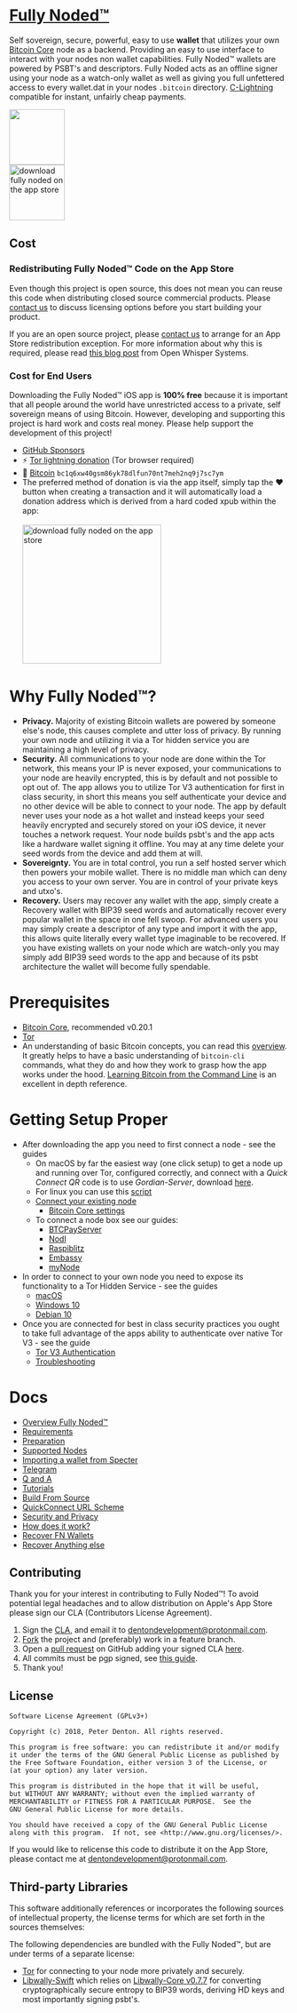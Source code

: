 
# [Fully Noded™️](https://fullynoded.app)

Self sovereign, secure, powerful, easy to use **wallet** that utilizes your own [Bitcoin Core](https://github.com/bitcoin/bitcoin) node as a backend. Providing an easy to use interface to interact with your nodes non wallet capabilities. Fully Noded™️ wallets are powered by PSBT's and descriptors. Fully Noded acts as an offline signer using your node as a watch-only wallet as well as giving you full unfettered access to every wallet.dat in your nodes `.bitcoin` directory. [C-Lightning](https://github.com/ElementsProject/lightning) compatible for instant, unfairly cheap payments.

<img src="./Images/fn_logo.png" alt="" width="100"/><br/>
[<img src="./Images/appstore.png" alt="download fully noded on the app store" width="100"/>](https://apps.apple.com/us/app/fully-noded/id1436425586)<br/>

## Cost

### Redistributing Fully Noded™️ Code on the App Store

Even though this project is open source, this does not mean you can reuse this code when distributing closed source commercial products. Please [contact us](mailto:dentondevelopment@protonmail.com) to discuss licensing options before you start building your product.

If you are an open source project, please [contact us](mailto:dentondevelopment@protonmail.com) to arrange for an App Store redistribution exception. For more information about why this is required, please read [this blog post](https://whispersystems.org/blog/license-update/) from Open Whisper Systems.

### Cost for End Users

Downloading the Fully Noded™️ iOS app is **100% free** because it is important that all people around the world have unrestricted access to a private, self sovereign means of using Bitcoin.
However, developing and supporting this project is hard work and costs real money. Please help support the development of this project!

* [GitHub Sponsors](https://github.com/sponsors/fonta1n3)
* ⚡️ [Tor lightning donation](http://56uo4htoxdt2tgh6zui5v2q7c4ax43dd3fwueiurgqdw7lpunn2cikqd.onion:5599/donation) (Tor browser required)
* 🔗 [Bitcoin](bitcoin:bc1q6xw40gsm86yk78dlfun70nt7meh2nq9j7sc7ym?message=FullyNoded%20Donations) `bc1q6xw40gsm86yk78dlfun70nt7meh2nq9j7sc7ym`
* The preferred method of donation is via the app itself, simply tap the ♥️ button when creating a transaction and it will automatically load a donation address which is derived from a hard coded xpub within the app:<br/><br/>
<img src="./Images/donation.jpg" alt="download fully noded on the app store" width="250"/><br/>


# Why Fully Noded™️?

* **Privacy.** Majority of existing Bitcoin wallets are powered by someone else's node, this causes complete and utter loss of privacy. By running your own node and utilizing it via a Tor hidden service you are maintaining a high level of privacy.
* **Security.** All communications to your node are done within the Tor network, this means your IP is never exposed, your communications to your node are heavily encrypted, this is by default and not possible to opt out of. The app allows you to utilize Tor V3 authentication for first in class security, in short this means you self authenticate your device and no other device will be able to connect to your node. The app by default never uses your node as a hot wallet and instead keeps your seed heavily encrypted and securely stored on your iOS device, it never touches a network request. Your node builds psbt's and the app acts like a hardware wallet signing it offline. You may at any time delete your seed words from the device and add them at will.
* **Sovereignty.** You are in total control, you run a self hosted server which then powers your mobile wallet. There is no middle man which can deny you access to your own server. You are in control of your private keys and utxo's.
* **Recovery.** Users may recover any wallet with the app, simply create a Recovery wallet with BIP39 seed words and automatically recover every popular wallet in the space in one fell swoop. For advanced users you may simply create a descriptor of any type and import it with the app, this allows quite literally every wallet type imaginable to be recovered. If you have existing wallets on your node which are watch-only you may simply add BIP39 seed words to the app and because of its psbt architecture the wallet will become fully spendable.

# Prerequisites

* [Bitcoin Core](https://bitcoincore.org/en/releases/), recommended v0.20.1
* [Tor](https://www.torproject.org/download/)
* An understanding of basic Bitcoin concepts, you can read this [overview](./Docs/Overview.md). It greatly helps to have a basic understanding of `bitcoin-cli` commands, what they do and how they work to grasp how the app works under the hood. [Learning Bitcoin from the Command Line](https://github.com/BlockchainCommons/Learning-Bitcoin-from-the-Command-Line) is an excellent in depth reference.

# Getting Setup Proper 

- After downloading the app you need to first connect a node - see the guides
    - On macOS by far the easiest way (one click setup) to get a node up and running over Tor, configured correctly, and connect with a *Quick Connect QR* code is to use *Gordian-Server*, download [here](https://github.com/BlockchainCommons/GordianServer-macOS/raw/master/GordianServer-macOS-v0.1.2.dmg).
    - For linux you can use this [script](https://github.com/BlockchainCommons/Bitcoin-Standup-Scripts/blob/master/Scripts/StandUp.sh)
    - [Connect your existing node](./Docs/Connect-node.md#connect-your-own-node)
        - [Bitcoin Core settings](./Docs/Howto.md#bitcoin-core-settings)
    - To connect a node box see our guides:
        - [BTCPayServer](./Docs/Connect-node.md#connect-btcpayserver)
        - [Nodl](./Docs/Connect-node.md#connect-nodl)
        - [Raspiblitz](./Docs/Connect-node.md#connect-raspiblitz)
        - [Embassy](./Docs/Connect-node.md#connect-embassy)
        - [myNode](./Docs/Connect-node.md#connect-mynode)
- In order to connect to your own node you need to expose its functionality to a Tor Hidden Service - see the guides
    - [macOS](./Docs/Tor.md#connecting-over-tor-macos)
    - [Windows 10](./Docs/Tor.md#connecting-over-tor-windows-10)
    - [Debian 10](./Docs/Tor.md#connecting-over-tor-linux-debian-10)
- Once you are connected for best in class security practices you ought to take full advantage of the apps ability to authenticate over native Tor V3 - see the guide
    - [Tor V3 Authentication](./Docs/Authentication.md#tor-v3-authentication)
    -  [Troubleshooting](./Docs/Connect-node.md#troubleshooting)

# Docs

* [Overview Fully Noded™️](./Docs/Overview.md)
* [Requirements](./Docs/Howto.md#requirements)
* [Preparation](./Docs/Preparation.md)
* [Supported Nodes](./Docs/Connect-node.md#supported-nodes)
* [Importing a wallet from Specter](./Docs/Connect-node.md#importing-a-wallet-from-specter)
* [Telegram](./Docs/Howto.md#telegram)
* [Q and A](./Docs/Howto.md#q-and-a)
* [Tutorials](./Docs/Howto.md#tutorials)
* [Build From Source](./Docs/Howto.md#build-from-source)
* [QuickConnect URL Scheme](./Docs/Authentication.md#quickconnect-url-scheme)
* [Security and Privacy](./Docs/Authentication.md#security-and-privacy)
* [How does it work?](./Docs/Howto.md#how-does-it-work)
* [Recover FN Wallets](./Docs/Recovery.md#Fully-Noded-Wallets)
* [Recover Anything else](./Docs/Recovery.md#Anything)

## Contributing

Thank you for your interest in contributing to Fully Noded™️! To avoid potential legal headaches and to allow distribution on Apple's App Store please sign our CLA (Contributors License Agreement).

1. Sign the [CLA](./CLA.md), and email it to [dentondevelopment@protonmail.com](mailto:dentondevelopment@protonmail.com).
2. [Fork](https://github.com/Fonta1n3/FullyNoded/fork) the project and (preferably) work in a feature branch.
3. Open a [pull request](https://github.com/Fonta1n3/FullyNoded/pulls) on GitHub adding your signed CLA [here](./CLA-signed).
4. All commits must be pgp signed, see [this guide](https://docs.github.com/en/enterprise/2.14/user/articles/signing-commits).
5. Thank you!

## License


    Software License Agreement (GPLv3+)

    Copyright (c) 2018, Peter Denton. All rights reserved.

    This program is free software: you can redistribute it and/or modify
    it under the terms of the GNU General Public License as published by
    the Free Software Foundation, either version 3 of the License, or
    (at your option) any later version.

    This program is distributed in the hope that it will be useful,
    but WITHOUT ANY WARRANTY; without even the implied warranty of
    MERCHANTABILITY or FITNESS FOR A PARTICULAR PURPOSE.  See the
    GNU General Public License for more details.

    You should have received a copy of the GNU General Public License
    along with this program.  If not, see <http://www.gnu.org/licenses/>.

If you would like to relicense this code to distribute it on the App Store,
please contact me at [dentondevelopment@protonmail.com](mailto:dentondevelopment@protonmail.com).

## Third-party Libraries

This software additionally references or incorporates the following sources
of intellectual property, the license terms for which are set forth
in the sources themselves:

The following dependencies are bundled with the Fully Noded™️, but are under
terms of a separate license:

* [Tor](https://github.com/iCepa/Tor.framework) for connecting to your node more privately and securely.
* [Libwally-Swift](https://github.com/Fonta1n3/libwally-swift) which relies on [Libwally-Core v0.7.7](https://github.com/Fonta1n3/libwally-swift/tree/master/CLibWally/libwally-core) for converting cryptographically secure entropy to BIP39 words, deriving HD keys and most importantly signing psbt's.
